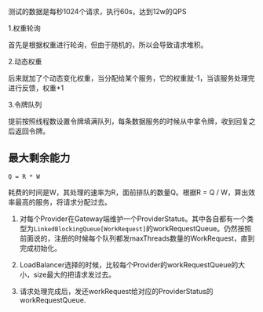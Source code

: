 测试的数据是每秒1024个请求，执行60s，达到12w的QPS

1.权重轮询

首先是根据权重进行轮询，但由于随机的，所以会导致请求堆积。

2.动态权重

后来就加了个动态变化权重，当分配给某个服务，它的权重就-1，当该服务处理完进行反馈，权重+1

3.令牌队列

提前按照线程数设置令牌填满队列，每条数据服务的时候从中拿令牌，收到回复之后返回令牌。

## 最大剩余能力

```text
Q = R * W
```

耗费的时间是W，其处理的速率为R，面前排队的数量Q。根据R = Q / W，算出效率最高的服务，将请求分配过去。

1. 对每个Provider在Gateway端维护一个ProviderStatus。其中各自都有一个类型为`LinkedBlockingQueue[WorkRequest]`的workRequestQueue。仍然按照前面说的，注册的时候每个队列都发maxThreads数量的WorkRequest，直到完成初始化。

2. LoadBalancer选择的时候，比较每个Provider的workRequestQueue的大小，size最大的把请求发过去。

3. 请求处理完成后，发还workRequest给对应的ProviderStatus的workRequestQueue.